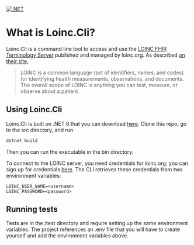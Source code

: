 [![.NET](https://github.com/CodeRunRepeat/Loinc.Cli/actions/workflows/dotnet.yml/badge.svg?branch=main)](https://github.com/CodeRunRepeat/Loinc.Cli/actions/workflows/dotnet.yml)

# What is Loinc.Cli?

Loinc.Cli is a command line tool to access and use the [LOINC FHIR Terminology Server](https://loinc.org/fhir/) published
and managed by loinc.org. As described [on their site](https://loinc.org/get-started/what-loinc-is/),

> LOINC is a common language (set of identifiers, names, and codes) for identifying health measurements, observations, and documents. The overall scope of LOINC is anything you can test, measure, or observe about a patient.

## Using Loinc.Cli

Loinc.Cli is built on .NET 6 that you can download [here](https://dotnet.microsoft.com/en-us/download/dotnet/6.0).
Clone this repo, go to the src directory, and run

```bash
dotnet build
```

Then you can run the executable in the bin directory.

To connect to the LOINC server, you need credentials for loinc.org; you can sign up for credentials [here](https://loinc.org/join/). The CLI retrieves these credentials from two environment variables:

```text
LOINC_USER_NAME=<username>
LOINC_PASSWORD=<password>
```

## Running tests

Tests are in the /test directory and require setting up the same environment variables. The project references an
.env file that you will have to create yourself and add the environment variables above.
